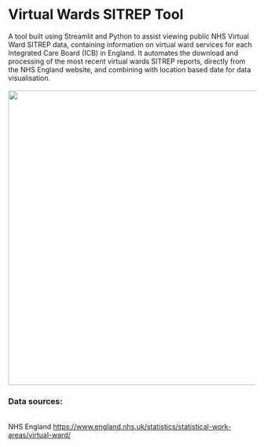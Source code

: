 # Virtual Wards SITREP Tool
A tool built using Streamlit and Python to assist viewing public NHS Virtual Ward SITREP data, containing information on virtual ward services for each Integrated Care Board (ICB) in England. It automates the download and processing of the most recent virtual wards SITREP reports, directly from the NHS England website, and combining with location based date for data visualisation.
<br><br>
<img src="https://github.com/user-attachments/assets/11c0e605-c671-478c-bd62-c618f9806945" width="800" height="600"/>


### Data sources: 
<br> NHS England https://www.england.nhs.uk/statistics/statistical-work-areas/virtual-ward/
